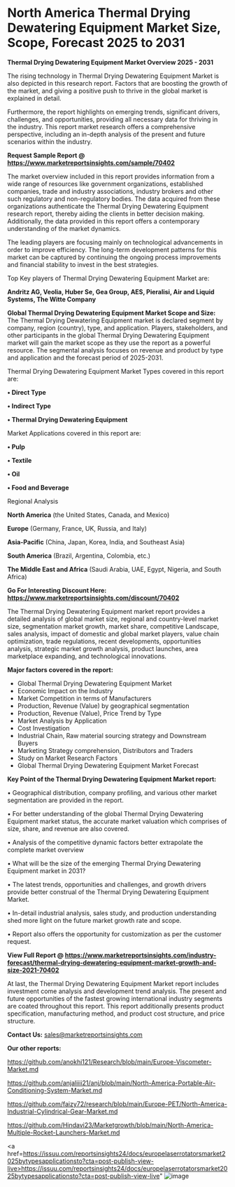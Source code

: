 # North America Thermal Drying Dewatering Equipment Market Size, Scope, Forecast 2025 to 2031

<Strong> Thermal Drying Dewatering Equipment Market Overview 2025 - 2031</strong>

The rising technology in Thermal Drying Dewatering Equipment Market is also depicted in this research report. Factors that are boosting the growth of the market, and giving a positive push to thrive in the global market is explained in detail.

Furthermore, the report highlights on emerging trends, significant drivers, challenges, and opportunities, providing all necessary data for thriving in the industry. This report market research offers a comprehensive perspective, including an in-depth analysis of the present and future scenarios within the industry.

<strong>Request Sample Report @ <a href=https://www.marketreportsinsights.com/sample/70402>https://www.marketreportsinsights.com/sample/70402</a></strong>

The market overview included in this report provides information from a wide range of resources like government organizations, established companies, trade and industry associations, industry brokers and other such regulatory and non-regulatory bodies. The data acquired from these organizations authenticate the Thermal Drying Dewatering Equipment research report, thereby aiding the clients in better decision making. Additionally, the data provided in this report offers a contemporary understanding of the market dynamics.

The leading players are focusing mainly on technological advancements in order to improve efficiency. The long-term development patterns for this market can be captured by continuing the ongoing process improvements and financial stability to invest in the best strategies.

Top Key players of Thermal Drying Dewatering Equipment Market are:

<strong>Andritz AG, Veolia, Huber Se, Gea Group, AES, Pieralisi, Air and Liquid Systems, The Witte Company</strong>

<strong><b>Global Thermal Drying Dewatering Equipment Market Scope and Size:</b></strong>
The Thermal Drying Dewatering Equipment market is declared segment by company, region (country), type, and application. Players, stakeholders, and other participants in the global Thermal Drying Dewatering Equipment market will gain the market scope as they use the report as a powerful resource. The segmental analysis focuses on revenue and product by type and application and the forecast period of 2025-2031.

Thermal Drying Dewatering Equipment Market Types covered in this report are:

<strong>• Direct Type

• Indirect Type

• Thermal Drying Dewatering Equipment</strong>

Market Applications covered in this report are:

<strong>• Pulp

• Textile

• Oil

• Food and Beverage</strong> 

Regional Analysis

<strong>North America</strong> (the United States, Canada, and Mexico)

<strong>Europe</strong> (Germany, France, UK, Russia, and Italy)

<strong>Asia-Pacific</strong> (China, Japan, Korea, India, and Southeast Asia)

<strong>South America</strong> (Brazil, Argentina, Colombia, etc.)

<strong>The Middle East and Africa</strong> (Saudi Arabia, UAE, Egypt, Nigeria, and South Africa)

<strong>Go For Interesting Discount Here: <a href=https://www.marketreportsinsights.com/discount/70402>https://www.marketreportsinsights.com/discount/70402</a></strong>

The Thermal Drying Dewatering Equipment market report provides a detailed analysis of global market size, regional and country-level market size, segmentation market growth, market share, competitive Landscape, sales analysis, impact of domestic and global market players, value chain optimization, trade regulations, recent developments, opportunities analysis, strategic market growth analysis, product launches, area marketplace expanding, and technological innovations.

<strong><b>Major factors covered in the report:</b></strong>
<ul>
  <li>Global Thermal Drying Dewatering Equipment Market </li>
  <li>Economic Impact on the Industry</li>
  <li>Market Competition in terms of Manufacturers</li>
  <li>Production, Revenue (Value) by geographical segmentation</li>
  <li>Production, Revenue (Value), Price Trend by Type</li>
  <li>Market Analysis by Application</li>
  <li>Cost Investigation</li>
  <li>Industrial Chain, Raw material sourcing strategy and Downstream Buyers</li>
  <li>Marketing Strategy comprehension, Distributors and Traders</li>
  <li>Study on Market Research Factors</li>
  <li>Global Thermal Drying Dewatering Equipment Market Forecast</li>
</ul>

<strong><b>Key Point of the Thermal Drying Dewatering Equipment Market report:</b></strong>

• Geographical distribution, company profiling, and various other market segmentation are provided in the report.

• For better understanding of the global Thermal Drying Dewatering Equipment market status, the accurate market valuation which comprises of size, share, and revenue are also covered.

• Analysis of the competitive dynamic factors better extrapolate the complete market overview

• What will be the size of the emerging Thermal Drying Dewatering Equipment market in 2031?

• The latest trends, opportunities and challenges, and growth drivers provide better construal of the Thermal Drying Dewatering Equipment Market.

• In-detail industrial analysis, sales study, and production understanding shed more light on the future market growth rate and scope.

• Report also offers the opportunity for customization as per the customer request.

<strong><b>View Full Report @ <a href=https://www.marketreportsinsights.com/industry-forecast/thermal-drying-dewatering-equipment-market-growth-and-size-2021-70402>https://www.marketreportsinsights.com/industry-forecast/thermal-drying-dewatering-equipment-market-growth-and-size-2021-70402</a></b></strong>


At last, the Thermal Drying Dewatering Equipment Market report includes investment come analysis and development trend analysis. The present and future opportunities of the fastest growing international industry segments are coated throughout this report. This report additionally presents product specification, manufacturing method, and product cost structure, and price structure.

<strong>Contact Us:</strong>
sales@marketreportsinsights.com

<strong>Our other reports:</strong>

<a href=https://github.com/anokhi121/Research/blob/main/Europe-Viscometer-Market.md>https://github.com/anokhi121/Research/blob/main/Europe-Viscometer-Market.md</a>

<a href=https://github.com/anjaliiii21/anj/blob/main/North-America-Portable-Air-Conditioning-System-Market.md>https://github.com/anjaliiii21/anj/blob/main/North-America-Portable-Air-Conditioning-System-Market.md</a>

<a href=https://github.com/faizy72/research/blob/main/Europe-PET/North-America-Industrial-Cylindrical-Gear-Market.md>https://github.com/faizy72/research/blob/main/Europe-PET/North-America-Industrial-Cylindrical-Gear-Market.md</a>

<a href=https://github.com/Hindavi23/Marketgrowth/blob/main/North-America-Multiple-Rocket-Launchers-Market.md>https://github.com/Hindavi23/Marketgrowth/blob/main/North-America-Multiple-Rocket-Launchers-Market.md</a>

<a href=https://issuu.com/reportsinsights24/docs/europelaserrotatorsmarket2025bytypesapplicationsto?cta=post-publish-view-live>https://issuu.com/reportsinsights24/docs/europelaserrotatorsmarket2025bytypesapplicationsto?cta=post-publish-view-live</a>"
![image](https://github.com/user-attachments/assets/2523d79c-d917-4f91-b815-87be5f29dea2)
